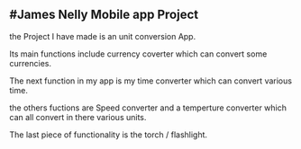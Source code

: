 #James Nelly Mobile app Project 
---------------------------------
the Project I have made is an unit conversion App.

Its main functions include currency coverter which can 
convert some currencies. 

The next function in my app is my time converter 
which can convert various time.

the others fuctions are Speed converter and a temperture converter 
which can all convert in there various units.

The last piece of functionality is the torch / flashlight.

